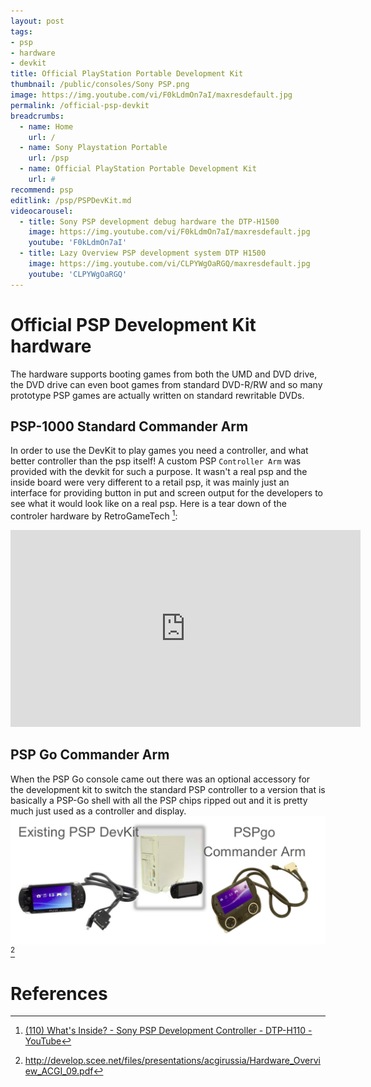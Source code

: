 ```yaml
---
layout: post
tags: 
- psp
- hardware
- devkit
title: Official PlayStation Portable Development Kit
thumbnail: /public/consoles/Sony PSP.png
image: https://img.youtube.com/vi/F0kLdmOn7aI/maxresdefault.jpg
permalink: /official-psp-devkit
breadcrumbs:
  - name: Home
    url: /
  - name: Sony Playstation Portable
    url: /psp
  - name: Official PlayStation Portable Development Kit
    url: #
recommend: psp
editlink: /psp/PSPDevKit.md
videocarousel:
  - title: Sony PSP development debug hardware the DTP-H1500
    image: https://img.youtube.com/vi/F0kLdmOn7aI/maxresdefault.jpg
    youtube: 'F0kLdmOn7aI'
  - title: Lazy Overview PSP development system DTP H1500
    image: https://img.youtube.com/vi/CLPYWgOaRGQ/maxresdefault.jpg
    youtube: 'CLPYWgOaRGQ'
---
```


# Official PSP Development Kit hardware
The hardware supports booting games from both the UMD and DVD drive, the DVD drive can even boot games from standard DVD-R/RW and so many prototype PSP games are actually written on standard rewritable DVDs.

## PSP-1000 Standard Commander Arm
In order to use the DevKit to play games you need a controller, and what better controller than the psp itself! A custom PSP `Controller Arm` was provided with the devkit for such a purpose. It wasn't a real psp and the inside board were very different to a retail psp, it was mainly just an interface for providing button in put and screen output for the developers to see what it would look like on a real psp.
Here is a tear down of the controler hardware by RetroGameTech [^2]:
<iframe width="560" height="315" src="https://www.youtube.com/embed/P_ajF24sfGc" frameborder="0" allow="accelerometer; autoplay; encrypted-media; gyroscope; picture-in-picture" allowfullscreen></iframe>

## PSP Go Commander Arm
When the PSP Go console came out there was an optional accessory for the development kit to switch the standard PSP controller to a version that is basically a PSP-Go shell with all the PSP chips ripped out and it is pretty much just used as a controller and display.
<img src="/public/images/PSPGoSDK.jpg" />
[^1]

# References
[^1]: http://develop.scee.net/files/presentations/acgirussia/Hardware_Overview_ACGI_09.pdf
[^2]: [(110) What's Inside? - Sony PSP Development Controller - DTP-H110 - YouTube](https://www.youtube.com/watch?v=P_ajF24sfGc)

